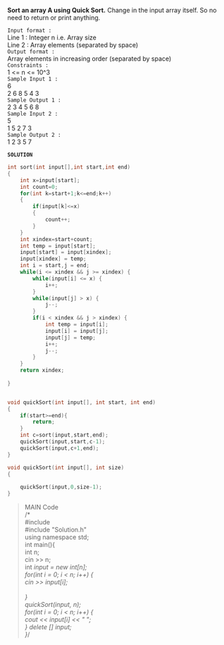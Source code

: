 **Sort an array A using Quick Sort.**
Change in the input array itself. So no need to return or print anything.</br>


`Input format :`</br>
Line 1 : Integer n i.e. Array size</br>
Line 2 : Array elements (separated by space)</br>
`Output format :`</br>
Array elements in increasing order (separated by space)</br>
`Constraints :`</br>
1 <= n <= 10^3</br>
`Sample Input 1 :`</br>
6 </br>
2 6 8 5 4 3</br>
`Sample Output 1 :`</br>
2 3 4 5 6 8</br>
`Sample Input 2 :`</br>
5</br>
1 5 2 7 3</br>
`Sample Output 2 :`</br>
1 2 3 5 7 </br>

**`SOLUTION`**
```cpp
int sort(int input[],int start,int end)
{
    int x=input[start];
    int count=0;
    for(int k=start+1;k<=end;k++)
    {
        if(input[k]<=x)
        {
            count++;
        }
    }
    int xindex=start+count;
    int temp = input[start]; 
    input[start] = input[xindex];
    input[xindex] = temp;
    int i = start,j = end;
    while(i <= xindex && j >= xindex) {
        while(input[i] <= x) {
            i++;
        }
        while(input[j] > x) {
            j--;
        }
        if(i < xindex && j > xindex) {
            int temp = input[i];
            input[i] = input[j];
            input[j] = temp;
            i++;
            j--;
        }
    }
    return xindex;
    
}


void quickSort(int input[], int start, int end)
{
    if(start>=end){
        return;
    }		
    int c=sort(input,start,end);
    quickSort(input,start,c-1);
    quickSort(input,c+1,end);
}

void quickSort(int input[], int size) 
{
    
    quickSort(input,0,size-1);
}

```
>
>MAIN Code</br>
/*</br>
#include<iostream> </br>
#include "Solution.h"</br>
using namespace std;</br>
int main(){</br>
    int n;</br>
    cin >> n;</br>
    int *input = new int[n];</br>
    for(int i = 0; i < n; i++) {</br>
        cin >> input[i];</br></br>
    }</br>
    quickSort(input, n);</br>
    for(int i = 0; i < n; i++) {</br>
        cout << input[i] << " ";</br>
    }
    delete [] input;</br>
}*/
